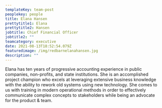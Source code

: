 ```yaml
---
templateKey: team-post
peoplekey: people
title: Elana Hansen
prettytitle1: Elana
prettytitle2: Hansen
jobtitle: Chief Financial Officer
jobtitle2: ""
teamcategory: executive
date: 2021-08-13T18:52:54.079Z
featuredimage: /img/redbarnelanahansen.jpg
description: ""
---
```


Elana has ten years of progressive accounting experience in public companies, non-profits, and state institutions. She is an accomplished project champion who excels at leveraging extensive business knowledge with the ability to rework old systems using new technology. She comes to us with training in modern operational methods in order to effectively communicate complex concepts to stakeholders while being an advocate for the product & team.
